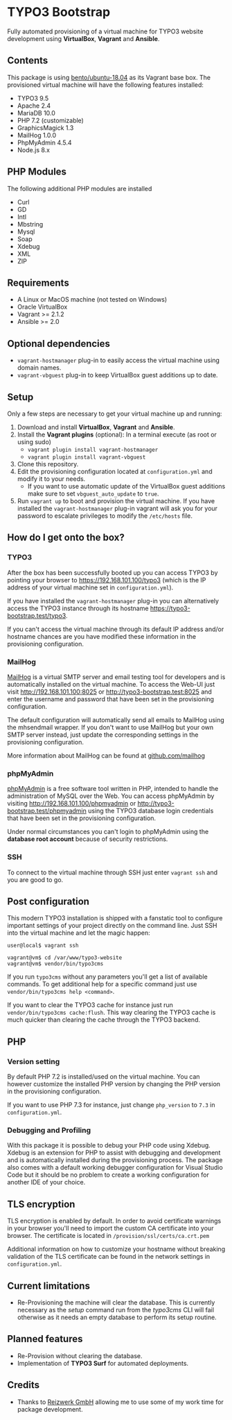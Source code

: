 # TYPO3 Bootstrap

Fully automated provisioning of a virtual machine for TYPO3 website development using **VirtualBox**, **Vagrant** and **Ansible**.

## Contents

This package is using [bento/ubuntu-18.04](https://app.vagrantup.com/bento/boxes/ubuntu-18.04) as its Vagrant base box. The provisioned virtual machine will have the following features installed:

* TYPO3 9.5
* Apache 2.4
* MariaDB 10.0
* PHP 7.2 (customizable)
* GraphicsMagick 1.3
* MailHog 1.0.0
* PhpMyAdmin 4.5.4
* Node.js 8.x

## PHP Modules

The following additional PHP modules are installed

* Curl
* GD
* Intl
* Mbstring
* Mysql
* Soap
* Xdebug
* XML
* ZIP

## Requirements

* A Linux or MacOS machine (not tested on Windows)
* Oracle VirtualBox
* Vagrant >= 2.1.2
* Ansible >= 2.0

## Optional dependencies

* `vagrant-hostmanager` plug-in to easily access the virtual machine using domain names.
* `vagrant-vbguest` plug-in to keep VirtualBox guest additions up to date.

## Setup

Only a few steps are necessary to get your virtual machine up and running:

1. Download and install **VirtualBox**, **Vagrant** and **Ansible**.
2. Install the **Vagrant plugins** (optional): In a terminal execute (as root or using sudo)
    - `vagrant plugin install vagrant-hostmanager`
    - `vagrant plugin install vagrant-vbguest`
3. Clone this repository.
4. Edit the provisioning configuration located at `configuration.yml` and modify it to your needs.
    - If you want to use automatic update of the VirtualBox guest additions make sure to set `vbguest_auto_update` to `true`.
5. Run `vagrant up` to boot and provision the virtual machine. If you have installed the `vagrant-hostmanager` plug-in vagrant will ask you for your password to escalate privileges to modify the `/etc/hosts` file.

## How do I get onto the box?

### TYPO3

After the box has been successfully booted up you can access TYPO3 by pointing your browser to https://192.168.101.100/typo3 (which is the IP address of your virtual machine set in `configuration.yml`).

If you have installed the `vagrant-hostmanager` plug-in you can alternatively access the TYPO3 instance through its hostname https://typo3-bootstrap.test/typo3.

If you can't access the virtual machine through its default IP address and/or hostname chances are you have modified these information in the provisioning configuration.

### MailHog

[MailHog](https://github.com/mailhog/MailHog) is a virtual SMTP server and email testing tool for developers and is automatically installed on the virtual machine. To access the Web-UI just visit http://192.168.101.100:8025 or http://typo3-bootstrap.test:8025 and enter the username and password that have been set in the provisioning configuration.

The default configuration will automatically send all emails to MailHog using the mhsendmail wrapper. If you don't want to use MailHog but your own SMTP server instead, just update the corresponding settings in the provisioning configuration.

More information about MailHog can be found at [github.com/mailhog](https://github.com/mailhog/MailHog)

### phpMyAdmin

[phpMyAdmin](https://www.phpmyadmin.net/) is a free software tool written in PHP, intended to handle the administration of MySQL over the Web. You can access phpMyAdmin by visiting http://192.168.101.100/phpmyadmin or http://typo3-bootstrap.test/phpmyadmin using the TYPO3 database login credentials that have been set in the provisioning configuration.

Under normal circumstances you can't login to phpMyAdmin using the **database root account** because of security restrictions.

### SSH

To connect to the virtual machine through SSH just enter `vagrant ssh` and you are good to go.

## Post configuration

This modern TYPO3 installation is shipped with a fanstatic tool to configure important settings of your project directly on the command line. Just SSH into the virtual machine and let the magic happen:

```
user@local$ vagrant ssh

vagrant@vm$ cd /var/www/typo3-website
vagrant@vm$ vendor/bin/typo3cms
```

If you run `typo3cms` without any parameters you'll get a list of available commands. To get additional help for a specific command just use `vendor/bin/typo3cms help <command>`.

If you want to clear the TYPO3 cache for instance just run `vendor/bin/typo3cms cache:flush`. This way clearing the TYPO3 cache is much quicker than clearing the cache through the TYPO3 backend.

## PHP

### Version setting
By default PHP 7.2 is installed/used on the virtual machine. You can however customize the installed PHP version by changing the PHP version in the provisioning configuration.

If you want to use PHP 7.3 for instance, just change `php_version` to `7.3` in `configuration.yml`.

### Debugging and Profiling

With this package it is possible to debug your PHP code using Xdebug. Xdebug is an extension for PHP to assist with debugging and development and is automatically installed during the provisioning process. The package also comes with a default working debugger configuration for Visual Studio Code but it should be no problem to create a working configuration for another IDE of your choice.

## TLS encryption

TLS encryption is enabled by default. In order to avoid certificate warnings in your browser you'll need to import the custom CA certificate into your browser. The certificate is located in `/provision/ssl/certs/ca.crt.pem`

Additional information on how to customize your hostname without breaking validation of the TLS certificate can be found in the network settings in `configuration.yml`.

## Current limitations

* Re-Provisioning the machine will clear the database. This is currently necessary as the *setup* command run from the *typo3cms* CLI will fail otherwise as it needs an empty database to perform its setup routine.

## Planned features

* Re-Provision without clearing the database.
* Implementation of **TYPO3 Surf** for automated deployments.

## Credits

* Thanks to [Reizwerk GmbH](https://www.reizwerk.com) allowing me to use some of my work time for package development.
